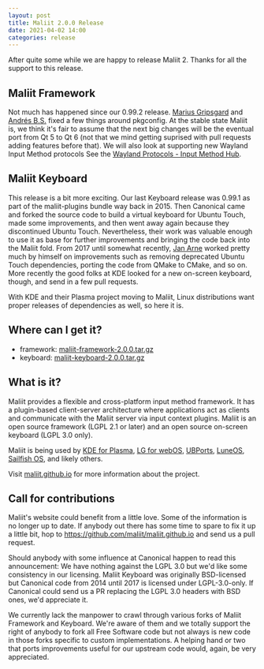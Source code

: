 ```yaml
---
layout: post
title: Maliit 2.0.0 Release
date: 2021-04-02 14:00
categories: release
---
```


After quite some while we are happy to release Maliit 2. Thanks for all the support to this release.

## Maliit Framework

Not much has happened since our 0.99.2 release. [Marius Gripsgard](https://github.com/mariogrip)
and [Andrés B.S.](https://github.com/surprized) fixed a few things around pkgconfig.
At the stable state Maliit is, we think it's fair to assume that the next big changes
will be the eventual port from Qt 5 to Qt 6 (not that we mind getting suprised with
pull requests adding features before that). We will also look at supporting new Wayland Input
Method protocols See the
[Wayland Protocols - Input Method Hub](https://gitlab.freedesktop.org/wayland/wayland-protocols/-/issues/39).

## Maliit Keyboard

This release is a bit more exciting. Our last Keyboard release was 0.99.1 as part
of the maliit-plugins bundle way back in 2015.
Then Canonical came and forked the source code to build a virtual keyboard for
Ubuntu Touch, made some improvements, and then went away again because they
discontinued Ubuntu Touch. Nevertheless, their work was valuable enough to use
it as base for further improvements and bringing the code back into the Maliit fold.
From 2017 until somewhat recently, [Jan Arne](https://github.com/jpetersen) worked pretty
much by himself on improvements such as removing deprecated Ubuntu Touch dependencies,
porting the code from QMake to CMake, and so on. More recently the good folks at KDE
looked for a new on-screen keyboard, though, and send in a few pull requests.

With KDE and their Plasma project moving to Maliit, Linux distributions want proper
releases of dependencies as well, so here it is.

## Where can I get it?

* framework:
  [maliit-framework-2.0.0.tar.gz](https://github.com/maliit/framework/archive/refs/tags/2.0.0.tar.gz)
* keyboard:
  [maliit-keyboard-2.0.0.tar.gz](https://github.com/maliit/keyboard/archive/refs/tags/2.0.0.tar.gz)

## What is it?

Maliit provides a flexible and cross-platform input method framework. It has a
plugin-based client-server architecture where applications act as clients and
communicate with the Maliit server via input context plugins. Maliit is an open
source framework (LGPL 2.1 or later) and an open source on-screen keyboard (LGPL 3.0 only).

Maliit is being used by [KDE for Plasma](https://blog.martin-graesslin.com/blog/2021/03/using-maliit-keyboard-in-a-plasma-wayland-session/),
[LG for webOS](https://github.com/webosose/maliit-framework-webos),
[UBPorts](https://github.com/ubports/keyboard-component),
[LuneOS](https://github.com/webOS-ports/webos-keyboard),
[Sailfish OS](https://git.sailfishos.org/mer-core/maliit-framework),
and likely others.

Visit [maliit.github.io](/) for more information about the project.

## Call for contributions

Maliit's website could benefit from a little love. Some of the information is
no longer up to date.
If anybody out there has some time to spare to fix it up a little bit, hop to
https://github.com/maliit/maliit.github.io and send us a pull request.

Should anybody with some influence at Canonical happen to read this announcement:
We have nothing against the LGPL 3.0 but we'd like some consistency in our
licensing. Maliit Keyboard was originally BSD-licensed but Canonical code from 2014
until 2017 is licensed under LGPL-3.0-only. If Canonical could send us a PR
replacing the LGPL 3.0 headers with BSD ones, we'd appreciate it.

We currently lack the manpower to crawl through various forks of Maliit Framework
and Keyboard. We're aware of them and we totally support the right of anybody
to fork all Free Software code but not always is new code in those forks specific
to custom implementations. A helping hand or two that ports improvements useful
for our upstream code would, again, be very appreciated.
